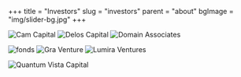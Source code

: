 +++
title = "Investors"
slug = "investors"
parent = "about"
bgImage = "img/slider-bg.jpg"
+++


![Cam Capital](/img/Investors/cam-capital.jpg)  ![Delos Capital](/img/Investors/delos-capital.jpg)  ![Domain Associates](/img/Investors/domain-associates.jpg)

![fonds](/img/Investors/fonds.jpg)  ![Gra Venture](/img/Investors/gra-venture.jpg)  ![Lumira Ventures](/img/Investors/lumira.jpg)

![Quantum Vista Capital](/img/Investors/quantum-vista-capital.jpg)
